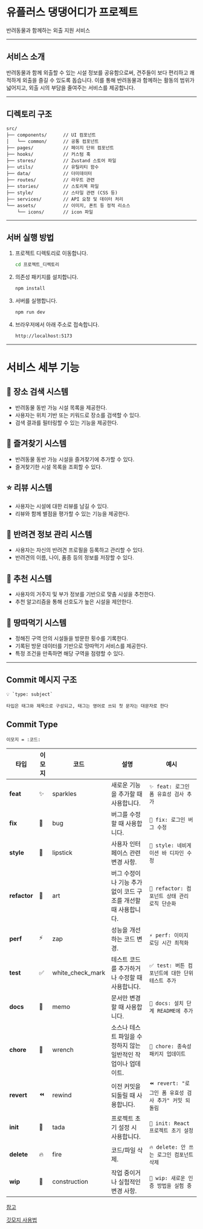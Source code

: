# 유플러스 댕댕어디가 프로젝트
반려동물과 함께하는 외출 지원 서비스

---

## 서비스 소개
반려동물과 함께 외출할 수 있는 시설 정보를 공유함으로써, 견주들이 보다 편리하고 쾌적하게 외출을 즐길 수 있도록 돕습니다. 이를 통해 반려동물과 함께하는 활동의 범위가 넓어지고, 외출 시의 부담을 줄여주는 서비스를 제공합니다.

---

## 디렉토리 구조
```plaintext
src/
├── components/      // UI 컴포넌트
│   └── common/      // 공통 컴포넌트
├── pages/           // 페이지 단위 컴포넌트
├── hooks/           // 커스텀 훅
├── stores/          // Zustand 스토어 파일
├── utils/           // 유틸리티 함수
├── data/            // 더미데이터
├── routes/          // 라우트 관련
├── stories/         // 스토리북 파일
├── style/           // 스타일 관련 (CSS 등)
├── services/        // API 요청 및 데이터 처리
└── assets/          // 이미지, 폰트 등 정적 리소스
    └── icons/       // icon 파일
```
---
## 서버 실행 방법

1. 프로젝트 디렉토리로 이동합니다.
   ```bash
   cd 프로젝트_디렉토리
   ```
2. 의존성 패키지를 설치합니다.
   ```bash
   npm install
   ```
3. 서버를 실행합니다.
   ```bash
   npm run dev
   ```
4. 브라우저에서 아래 주소로 접속합니다.
   ```bash
   http://localhost:5173
   ```
---
# 서비스 세부 기능

## 📍 장소 검색 시스템
- 반려동물 동반 가능 시설 목록을 제공한다.
- 사용자는 위치 기반 또는 키워드로 장소를 검색할 수 있다.
- 검색 결과를 필터링할 수 있는 기능을 제공한다.

## 💖 즐겨찾기 시스템
- 반려동물 동반 가능 시설을 즐겨찾기에 추가할 수 있다.
- 즐겨찾기한 시설 목록을 조회할 수 있다.

## ⭐ 리뷰 시스템
- 사용자는 시설에 대한 리뷰를 남길 수 있다.
- 리뷰와 함께 별점을 평가할 수 있는 기능을 제공한다.

## 🐶 반려견 정보 관리 시스템
- 사용자는 자신의 반려견 프로필을 등록하고 관리할 수 있다.
- 반려견의 이름, 나이, 품종 등의 정보를 저장할 수 있다.

## 🔮 추천 시스템
- 사용자의 거주지 및 부가 정보를 기반으로 맞춤 시설을 추천한다.
- 추천 알고리즘을 통해 선호도가 높은 시설을 제안한다.

## 🏅 땅따먹기 시스템
- 정해진 구역 안의 시설들을 방문한 횟수를 기록한다.
- 기록된 방문 데이터를 기반으로 땅따먹기 서비스를 제공한다.
- 특정 조건을 만족하면 해당 구역을 점령할 수 있다.

---
## Commit 메시지 구조

```
💡 `type: subject`

타입은 태그와 제목으로 구성되고, 태그는 영어로 쓰되 첫 문자는 대문자로 한다
```

## Commit Type

```
이모지 = :코드:
```

| 타입         | 이모지 | 코드             | 설명                                                           | 예시                                                  |
| ------------ | ------ | ---------------- | -------------------------------------------------------------- | ----------------------------------------------------- |
| **feat**     | ✨     | sparkles         | 새로운 기능을 추가할 때 사용합니다.                            | `✨ feat: 로그인 폼 유효성 검사 추가`                 |
| **fix**      | 🐛     | bug              | 버그를 수정할 때 사용합니다.                                   | `🐛 fix: 로그인 버그 수정`                            |
| **style**    | 💄     | lipstick         | 사용자 인터페이스 관련 변경 사항.                              | `💄 style: 네비게이션 바 디자인 수정`                 |
| **refactor** | 🎨     | art              | 버그 수정이나 기능 추가 없이 코드 구조를 개선할 때 사용합니다. | `🎨 refactor: 컴포넌트 상태 관리 로직 단순화`         |
| **perf**     | ⚡     | zap              | 성능을 개선하는 코드 변경.                                     | `⚡️ perf: 이미지 로딩 시간 최적화`                   |
| **test**     | ✅     | white_check_mark | 테스트 코드를 추가하거나 수정할 때 사용합니다.                 | `✅ test: 버튼 컴포넌트에 대한 단위 테스트 추가`      |
| **docs**     | 📝     | memo             | 문서만 변경할 때 사용합니다.                                   | `📝 docs: 설치 단계 README에 추가`                    |
| **chore**    | 🔧     | wrench           | 소스나 테스트 파일을 수정하지 않는 일반적인 작업이나 업데이트. | `🔧 chore: 종속성 패키지 업데이트`                    |
| **revert**   | ⏪     | rewind           | 이전 커밋을 되돌릴 때 사용합니다.                              | `⏪ revert: "로그인 폼 유효성 검사 추가" 커밋 되돌림` |
| **init**     | 🎉     | tada             | 프로젝트 초기 설정 시 사용합니다.                              | `🎉 init: React 프로젝트 초기 설정`                   |
| **delete**   | 🔥     | fire             | 코드/파일 삭제.                                                | `🔥 delete: 안 쓰는 로그인 컴포넌트 삭제`             |
| **wip**      | 🚧     | construction     | 작업 중이거나 실험적인 변경 사항.                              | `🚧 wip: 새로운 인증 방법을 실험 중`                  |

[참고](https://velog.io/@shin6403/Git-git-%EC%BB%A4%EB%B0%8B-%EC%BB%A8%EB%B2%A4%EC%85%98-%EC%84%A4%EC%A0%95%ED%95%98%EA%B8%B0)

[깃모지 사용법](https://treasurebear.tistory.com/70)
